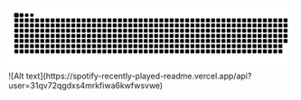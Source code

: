 <picture>
  <source media="(prefers-color-scheme: dark)" srcset="https://raw.githubusercontent.com/hny3494317690/hny3494317690/output/github-contribution-grid-snake-dark.svg">
  <source media="(prefers-color-scheme: light)" srcset="https://raw.githubusercontent.com/hny3494317690/hny3494317690/output/github-contribution-grid-snake.svg">
  <img alt="github contribution grid snake animation" src="https://raw.githubusercontent.com/hny3494317690/hny3494317690/output/github-contribution-grid-snake.svg">
</picture>
<br>
![Alt text](https://spotify-recently-played-readme.vercel.app/api?user=31qv72qgdxs4mrkfiwa6kwfwsvwe)
